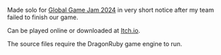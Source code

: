 Made solo for [Global Game Jam 2024][ggj] in very short notice after my team
failed to finish our game.

Can be played online or downloaded at [Itch.io][itch].

The source files require the DragonRuby game engine to run.

[ggj]: https://globalgamejam.org/games/2024/literally-make-me-laugh-3
[itch]: https://silverhammermba.itch.io/literally-make-me-laugh

